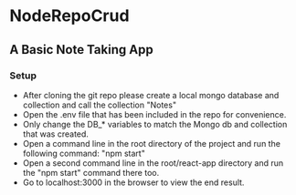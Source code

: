 # NodeRepoCrud

## A Basic Note Taking App

### Setup

- After cloning the git repo please create a local mongo database and collection and call the collection "Notes"
- Open the .env file that has been included in the repo for convenience.
- Only change the DB\_\* variables to match the Mongo db and collection that was created.
- Open a command line in the root directory of the project and run the following command: "npm start"
- Open a second command line in the root/react-app directory and run the "npm start" command there too.
- Go to localhost:3000 in the browser to view the end result.
